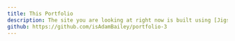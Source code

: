 ```yaml
---
title: This Portfolio
description: The site you are looking at right now is built using [Jigsaw](https://jigsaw.tighten.co/) a static site generator which utilizes Laravel Blade components and markdown files. It also incorporates Tailwind, Vue.js for some reactivity, and Torchlight.dev for code highlighting.
github: https://github.com/isAdamBailey/portfolio-3
---
```

